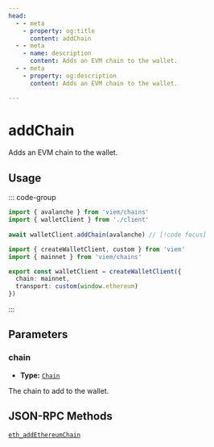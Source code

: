 ```yaml
---
head:
  - - meta
    - property: og:title
      content: addChain
  - - meta
    - name: description
      content: Adds an EVM chain to the wallet.
  - - meta
    - property: og:description
      content: Adds an EVM chain to the wallet.

---
```


# addChain

Adds an EVM chain to the wallet.

## Usage

::: code-group

```ts [example.ts]
import { avalanche } from 'viem/chains'
import { walletClient } from './client'
 
await walletClient.addChain(avalanche) // [!code focus]
```

```ts [client.ts]
import { createWalletClient, custom } from 'viem'
import { mainnet } from 'viem/chains'

export const walletClient = createWalletClient({
  chain: mainnet,
  transport: custom(window.ethereum)
})
```

:::

## Parameters

### chain

- **Type:** [`Chain`](/docs/glossary/types#chain)

The chain to add to the wallet.

## JSON-RPC Methods

[`eth_addEthereumChain`](https://eips.ethereum.org/EIPS/eip-3085)
